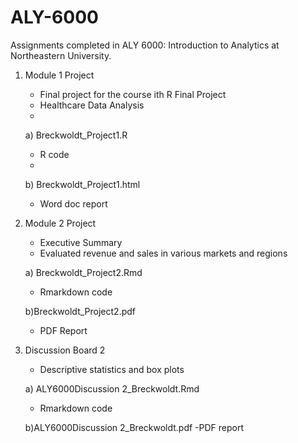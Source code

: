 # ALY-6000
Assignments completed in ALY 6000: Introduction to Analytics at Northeastern University.

1) Module 1 Project
      - Final project for the course ith R Final Project
      - Healthcare Data Analysis
      - 
      a) Breckwoldt_Project1.R
      - R code
      - 
      b) Breckwoldt_Project1.html 
      - Word doc report

2) Module 2 Project
      - Executive Summary
      - Evaluated revenue and sales in various markets and regions
      
      a) Breckwoldt_Project2.Rmd
      - Rmarkdown code
      
      b)Breckwoldt_Project2.pdf
      - PDF Report

3) Discussion Board 2
      - Descriptive statistics and box plots
      
      a) ALY6000Discussion 2_Breckwoldt.Rmd
      - Rmarkdown code
      
      b)ALY6000Discussion 2_Breckwoldt.pdf
      -PDF report
